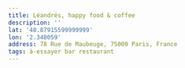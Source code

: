 ```yaml
---
title: Léandrés, happy food & coffee
description: ''
lat: '48.87915599999999'
lon: '2.348059'
address: 78 Rue de Maubeuge, 75009 Paris, France
tags: à-essayer bar restaurant
---
```

